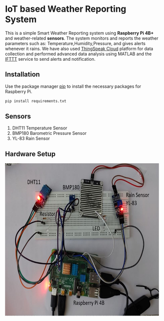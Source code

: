 # IoT based Weather Reporting System

This is a simple Smart Weather Reporting system using **Raspberry Pi 4B+** and weather-related **sensors**. The system monitors and reports the weather parameters such as: Temperature,Humidity,Pressure, and gives alerts whenever it rains. We have also used [ThingSpeak Cloud](https://thingspeak.com/) platform for data collection and performed advanced data analysis using MATLAB and the [IFTTT](https://ifttt.com/) service to send alerts and notification.

## Installation

Use the package manager [pip](https://pip.pypa.io/en/stable/) to install the necessary packages for Raspberry Pi.

```bash
pip install requirements.txt
```
## Sensors
1. DHT11 Temperature Sensor
2. BMP180 Barometric Pressure Sensor
3. YL-83 Rain Sensor 
## Hardware Setup
<img src="https://github.com/Rashmika-B/IoT-based-Weather-Reporting-System/blob/main/RaspberryPi%20Setup/Capture.JPG" width="600" height="500">

